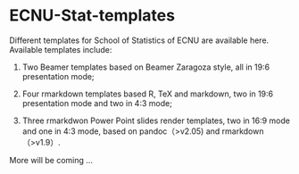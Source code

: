 # ECNU-Stat-templates
Different templates for School of Statistics of ECNU are available here. Available templates include:

1. Two Beamer templates based on Beamer Zaragoza style, all in 19:6 presentation mode; 

1. Four rmarkdown templates based R, TeX and markdown, two in  19:6 presentation mode and two in 4:3 mode;

1. Three rmarkdwon Power Point slides render templates, two in 16:9 mode and one in 4:3 mode, based on pandoc（>v2.05) and rmarkdown （>v1.9）.

More will be coming ...
